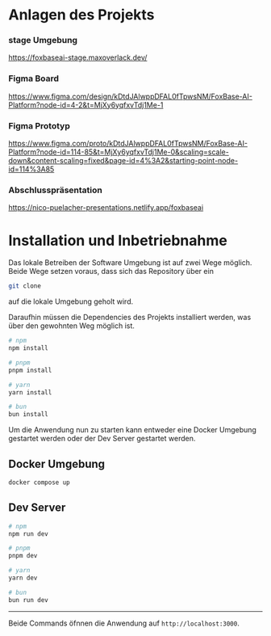 # Anlagen des Projekts

### stage Umgebung

https://foxbaseai-stage.maxoverlack.dev/

### Figma Board

https://www.figma.com/design/kDtdJAlwppDFAL0fTpwsNM/FoxBase-AI-Platform?node-id=4-2&t=MjXy6yqfxvTdj1Me-1

### Figma Prototyp

https://www.figma.com/proto/kDtdJAlwppDFAL0fTpwsNM/FoxBase-AI-Platform?node-id=114-85&t=MjXy6yqfxvTdj1Me-0&scaling=scale-down&content-scaling=fixed&page-id=4%3A2&starting-point-node-id=114%3A85

### Abschlusspräsentation

https://nico-puelacher-presentations.netlify.app/foxbaseai

# Installation und Inbetriebnahme

Das lokale Betreiben der Software Umgebung ist auf zwei Wege möglich.
Beide Wege setzen voraus, dass sich das Repository über ein

```bash
git clone
```

auf die lokale Umgebung geholt wird.

Daraufhin müssen die Dependencies des Projekts installiert werden, was über den gewohnten Weg möglich ist.

```bash
# npm
npm install

# pnpm
pnpm install

# yarn
yarn install

# bun
bun install
```

Um die Anwendung nun zu starten kann entweder eine Docker Umgebung gestartet werden oder der Dev Server gestartet werden.

## Docker Umgebung

```bash
docker compose up
```

## Dev Server

```bash
# npm
npm run dev

# pnpm
pnpm dev

# yarn
yarn dev

# bun
bun run dev
```

---

Beide Commands öfnnen die Anwendung auf `http://localhost:3000`.
